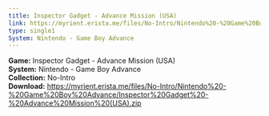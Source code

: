 ```yaml
---
title: Inspector Gadget - Advance Mission (USA)
link: https://myrient.erista.me/files/No-Intro/Nintendo%20-%20Game%20Boy%20Advance/Inspector%20Gadget%20-%20Advance%20Mission%20(USA).zip
type: single1
System: Nintendo - Game Boy Advance
---
```

<b>Game:</b> Inspector Gadget - Advance Mission (USA)<br>
<b>System:</b> Nintendo - Game Boy Advance<br>
<b>Collection:</b> No-Intro<br>
<b>Download:</b> https://myrient.erista.me/files/No-Intro/Nintendo%20-%20Game%20Boy%20Advance/Inspector%20Gadget%20-%20Advance%20Mission%20(USA).zip